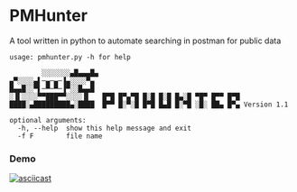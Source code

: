 # PMHunter
A tool written in python to automate searching in postman for public data

```
usage: pmhunter.py -h for help

        ░░░░░░░▄█▄▄▄█▄
▄▀░░░░▄▌─▄─▄─▐▄░░░░▀▄
█▄▄█░░▀▌─▀─▀─▐▀░░█▄▄█
░▐▌░░░░▀▀███▀▀░░░░▐▌   █▀█ █▀▄▀█ █░█ █░█ █▄░█ ▀█▀ █▀▀ █▀█
████░▄█████████▄░████  █▀▀ █░▀░█ █▀█ █▄█ █░▀█ ░█░ ██▄ █▀▄ Version 1.1

optional arguments:
  -h, --help  show this help message and exit
  -f F        file name
  ```
 ### Demo
 [![asciicast](https://asciinema.org/a/QbewusD6AtHdQcl2BpbM3byQF.svg)](https://asciinema.org/a/QbewusD6AtHdQcl2BpbM3byQF)
     
